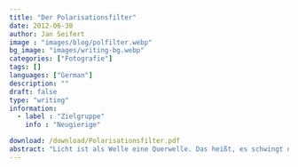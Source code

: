 ```yaml
---
title: "Der Polarisationsfilter"
date: 2012-06-30 
author: Jan Seifert
image : "images/blog/polfilter.webp"
bg_image: "images/writing-bg.webp"
categories: ["Fotografie"]
tags: []
languages: ["German"]
description: ""
draft: false
type: "writing"
information:
  - label : "Zielgruppe"
    info : "Neugierige"

download: /download/Polarisationsfilter.pdf
abstract: "Licht ist als Welle eine Querwelle. Das heißt, es schwingt quer zu seiner Bewegungsrichtung. Dieser Sachverhalt wird von Polarisationsfiltern ausgenutzt und erlaubt es systematisch bestimmte Lichtanteile zu eliminieren. Das Manuskript erläutert das Prinzip mit einfachen Worten noch etwas genauer."
---
```


